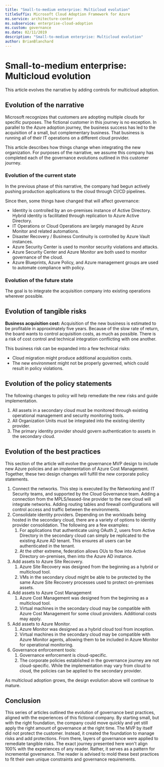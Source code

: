 ```yaml
---
title: "Small-to-medium enterprise: Multicloud evolution"
titleSuffix: Microsoft Cloud Adoption Framework for Azure
ms.service: architecture-center
ms.subservice: enterprise-cloud-adoption
ms.custom: governance
ms.date: 02/11/2019
description: "Small-to-medium enterprise: Multicloud evolution"
author: BrianBlanchard
---
```


# Small-to-medium enterprise: Multicloud evolution

This article evolves the narrative by adding controls for multicloud adoption.

## Evolution of the narrative

Microsoft recognizes that customers are adopting multiple clouds for specific purposes. The fictional customer in this journey is no exception. In parallel to the Azure adoption journey, the business success has led to the acquisition of a small, but complementary business. That business is running all of their IT operations on a different cloud provider.

This article describes how things change when integrating the new organization. For purposes of the narrative, we assume this company has completed each of the governance evolutions outlined in this customer journey.

### Evolution of the current state

In the previous phase of this narrative, the company had begun actively pushing production applications to the cloud through CI/CD pipelines.

Since then, some things have changed that will affect governance:

- Identity is controlled by an on-premises instance of Active Directory. Hybrid identity is facilitated through replication to Azure Active Directory.
- IT Operations or Cloud Operations are largely managed by Azure Monitor and related automations.
- Disaster Recovery / Business Continuity is controlled by Azure Vault instances.
- Azure Security Center is used to monitor security violations and attacks.
- Azure Security Center and Azure Monitor are both used to monitor governance of the cloud.
- Azure Blueprints, Azure Policy, and Azure management groups are used to automate compliance with policy.

### Evolution of the future state

The goal is to integrate the acquisition company into existing operations wherever possible.

## Evolution of tangible risks

**Business acquisition cost:** Acquisition of the new business is estimated to be profitable in approximately five years. Because of the slow rate of return, the board wants to control acquisition costs, as much as possible. There is a risk of cost control and technical integration conflicting with one another.

This business risk can be expanded into a few technical risks:

- Cloud migration might produce additional acquisition costs.
- The new environment might not be properly governed, which could result in policy violations.

## Evolution of the policy statements

The following changes to policy will help remediate the new risks and guide implementation.

1. All assets in a secondary cloud must be monitored through existing operational management and security monitoring tools.
2. All Organization Units must be integrated into the existing identity provider.
3. The primary identity provider should govern authentication to assets in the secondary cloud.

## Evolution of the best practices

This section of the article will evolve the governance MVP design to include new Azure policies and an implementation of Azure Cost Management. Together, these two design changes will fulfill the new corporate policy statements.

1. Connect the networks. This step is executed by the Networking and IT Security teams, and supported by the Cloud Governance team. Adding a connection from the MPLS/leased-line provider to the new cloud will integrate networks. Adding routing tables and firewall configurations will control access and traffic between the environments.
2. Consolidate identity providers. Depending on the workloads being hosted in the secondary cloud, there are a variety of options to identity provider consolidation. The following are a few examples:
    1. For applications that authenticate using OAuth 2, users from Active Directory in the secondary cloud can simply be replicated to the existing Azure AD tenant. This ensures all users can be authenticated in the tenant.
    2. At the other extreme, federation allows OUs to flow into Active Directory on-premises, then into the Azure AD instance.
3. Add assets to Azure Site Recovery.
    1. Azure Site Recovery was designed from the beginning as a hybrid or multicloud tool.
    2. VMs in the secondary cloud might be able to be protected by the same Azure Site Recovery processes used to protect on-premises assets.
4. Add assets to Azure Cost Management
    1. Azure Cost Management was designed from the beginning as a multicloud tool.
    2. Virtual machines in the secondary cloud may be compatible with Azure Cost Management for some cloud providers. Additional costs may apply.
5. Add assets to Azure Monitor.
    1. Azure Monitor was designed as a hybrid cloud tool from inception.
    2. Virtual machines in the secondary cloud may be compatible with Azure Monitor agents, allowing them to be included in Azure Monitor for operational monitoring.
6. Governance enforcement tools:
    1. Governance enforcement is cloud-specific.
    2. The corporate policies established in the governance journey are not cloud-specific. While the implementation may vary from cloud to cloud, the policies can be applied to the secondary provider.

As multicloud adoption grows, the design evolution above will continue to mature.

## Conclusion

This series of articles outlined the evolution of governance best practices, aligned with the experiences of this fictional company. By starting small, but with the right foundation, the company could move quickly and yet still apply the right amount of governance at the right time. The MVP by itself did not protect the customer. Instead, it created the foundation to manage risks and add protections. From there, layers of governance were applied to remediate tangible risks. The exact journey presented here won't align 100% with the experiences of any reader. Rather, it serves as a pattern for incremental governance. The reader is advised to mold these best practices to fit their own unique constraints and governance requirements.

